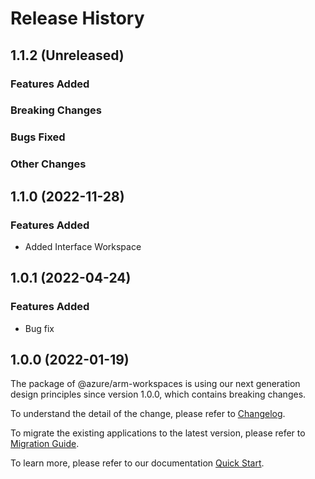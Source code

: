# Release History

## 1.1.2 (Unreleased)

### Features Added

### Breaking Changes

### Bugs Fixed

### Other Changes

## 1.1.0 (2022-11-28)
    
### Features Added

  - Added Interface Workspace
    
## 1.0.1 (2022-04-24)

### Features Added

  - Bug fix
    
## 1.0.0 (2022-01-19)

The package of @azure/arm-workspaces is using our next generation design principles since version 1.0.0, which contains breaking changes.

To understand the detail of the change, please refer to [Changelog](https://aka.ms/js-track2-changelog).

To migrate the existing applications to the latest version, please refer to [Migration Guide](https://aka.ms/js-track2-migration-guide).

To learn more, please refer to our documentation [Quick Start](https://aka.ms/azsdk/js/mgmt/quickstart ).
